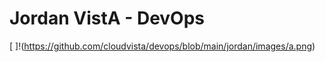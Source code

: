 # Jordan VistA - DevOps


[ ]!(https://github.com/cloudvista/devops/blob/main/jordan/images/a.png)

